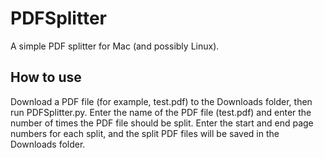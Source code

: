 # PDFSplitter

A simple PDF splitter for Mac (and possibly Linux).

## How to use

Download a PDF file (for example, test.pdf) to the Downloads folder, then run PDFSplitter.py.
Enter the name of the PDF file (test.pdf) and enter the number of times the PDF file should be split.
Enter the start and end page numbers for each split, and the split PDF files will be saved in the Downloads folder.
